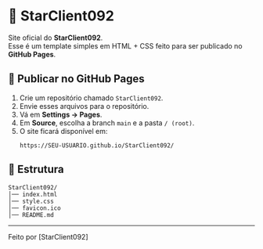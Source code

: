 # 🌟 StarClient092

Site oficial do **StarClient092**.  
Esse é um template simples em HTML + CSS feito para ser publicado no **GitHub Pages**.

## 🚀 Publicar no GitHub Pages
1. Crie um repositório chamado `StarClient092`.
2. Envie esses arquivos para o repositório.
3. Vá em **Settings → Pages**.
4. Em **Source**, escolha a branch `main` e a pasta `/ (root)`.
5. O site ficará disponível em:
   ```
   https://SEU-USUARIO.github.io/StarClient092/
   ```

## 📂 Estrutura
```
StarClient092/
│── index.html
│── style.css
│── favicon.ico
│── README.md
```

---
Feito por [StarClient092]
